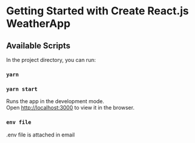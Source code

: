 
# Getting Started with Create React.js WeatherApp

## Available Scripts

In the project directory, you can run:

### `yarn`

### `yarn start`

Runs the app in the development mode.\
Open [http://localhost:3000](http://localhost:3000) to view it in the browser.

### `env file`
.env file is attached in email
